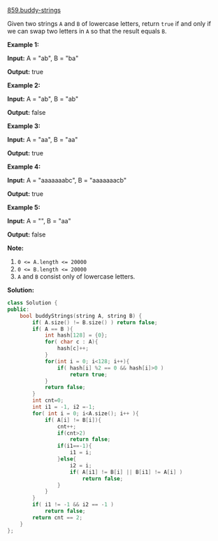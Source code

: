 [859.buddy-strings](https://leetcode.com/problems/buddy-strings/)  

Given two strings `A` and `B` of lowercase letters, return `true` if and only if we can swap two letters in `A` so that the result equals `B`.

**Example 1:**

  
**Input:** A = "ab", B = "ba"
  
**Output:** true
  

**Example 2:**

  
**Input:** A = "ab", B = "ab"
  
**Output:** false
  

**Example 3:**

  
**Input:** A = "aa", B = "aa"
  
**Output:** true
  

**Example 4:**

  
**Input:** A = "aaaaaaabc", B = "aaaaaaacb"
  
**Output:** true
  

**Example 5:**

  
**Input:** A = "", B = "aa"
  
**Output:** false
  

**Note:**

1.  `0 <= A.length <= 20000`
2.  `0 <= B.length <= 20000`
3.  `A` and `B` consist only of lowercase letters.  



**Solution:**  

```cpp
class Solution {
public:
    bool buddyStrings(string A, string B) {
        if( A.size() != B.size() ) return false;
        if( A == B ){
            int hash[128] = {0};
            for( char c : A){
                hash[c]++;
            }
            for(int i = 0; i<128; i++){
                if( hash[i] %2 == 0 && hash[i]>0 )
                    return true;
            }
            return false;
        }
        int cnt=0;
        int i1 = -1, i2 =-1;
        for( int i = 0; i<A.size(); i++ ){
            if( A[i] != B[i]){
                cnt++;
                if(cnt>2)
                    return false;
                if(i1==-1){
                    i1 = i;
                }else{
                    i2 = i;
                    if( A[i1] != B[i] || B[i1] != A[i] )
                        return false;
                }
            }
        }
        if( i1 != -1 && i2 == -1 )
            return false;
        return cnt == 2;
    }
};
```
      